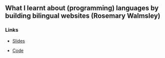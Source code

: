 ## What I learnt about (programming) languages by building bilingual websites (Rosemary Walmsley)

### Links

- [Slides](https://github.com/R-Walmsley/multilingual_nhsrpysoc_2024/blob/main/talk_slides.html)

- [Code](https://github.com/R-Walmsley/multilingual_nhsrpysoc_2024)
